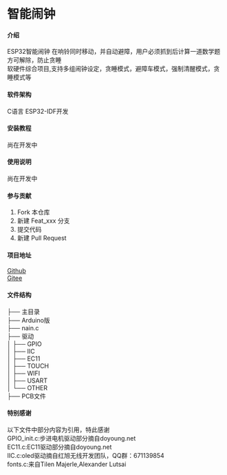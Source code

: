 # 智能闹钟

#### 介绍
ESP32智能闹钟
在响铃同时移动，并自动避障，用户必须抓到后计算一道数学题方可解除，防止贪睡  
软硬件综合项目,支持多组闹钟设定，贪睡模式，避障车模式，强制清醒模式，贪睡模式等

#### 软件架构
C语言
ESP32-IDF开发

#### 安装教程

尚在开发中

#### 使用说明

尚在开发中

#### 参与贡献

1.  Fork 本仓库
2.  新建 Feat_xxx 分支
3.  提交代码
4.  新建 Pull Request

#### 项目地址
[Github](https://github.com/LBDLMOS/C005-Smart-alarm-clock)  
[Gitee](https://gitee.com/LBDLMOS/C005-Smart-alarm-clock)

#### 文件结构
├── 主目录  
├── Arduino版  
├── nain.c  
├── 驱动  
│   ├── GPIO  
│   ├── IIC  
│   ├── EC11  
│   ├── TOUCH  
│   ├── WIFI  
│   ├── USART  
│   └── OTHER  
├── PCB文件  

#### 特别感谢
以下文件中部分内容为引用，特此感谢  
GPIO_init.c:步进电机驱动部分摘自doyoung.net  
EC11.c:EC11驱动部分摘自doyoung.net  
IIC.c:oled驱动摘自红旭无线开发团队，QQ群：671139854  
fonts.c:来自Tilen Majerle,Alexander Lutsai  

